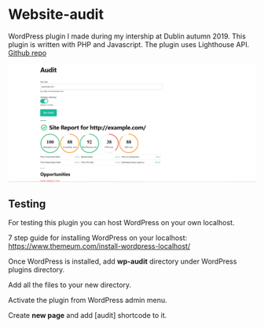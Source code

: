 # Website-audit
WordPress plugin I made during my intership at Dublin autumn 2019. This plugin is written with PHP and Javascript. The plugin uses Lighthouse API. [Github repo](https://github.com/GoogleChrome/lighthouse)

![alt text](https://github.com/RistomattiP/Website-audit/blob/master/wp%20plugin.PNG)

## Testing

For testing this plugin you can host WordPress on your own localhost.

7 step guide for installing WordPress on your localhost: https://www.themeum.com/install-wordpress-localhost/ 

Once WordPress is installed, add **wp-audit** directory under WordPress plugins directory.

Add all the files to your new directory.

Activate the plugin from WordPress admin menu.

Create **new page** and add [audit] shortcode to it.
